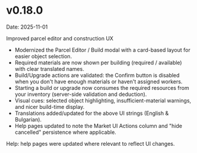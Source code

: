 # v0.18.0

Date: 2025-11-01

Improved parcel editor and construction UX

- Modernized the Parcel Editor / Build modal with a card-based layout for easier object selection.
- Required materials are now shown per building (required / available) with clear translated names.
- Build/Upgrade actions are validated: the Confirm button is disabled when you don't have enough materials or haven't assigned workers.
- Starting a build or upgrade now consumes the required resources from your inventory (server-side validation and deduction).
- Visual cues: selected object highlighting, insufficient-material warnings, and nicer build-time display.
- Translations added/updated for the above UI strings (English & Bulgarian).
- Help pages updated to note the Market UI Actions column and "hide cancelled" persistence where applicable.

Help: help pages were updated where relevant to reflect UI changes.
